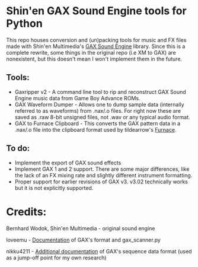 # Shin'en GAX Sound Engine tools for Python

This repo houses conversion and (un)packing tools for music and FX files made with Shin'en Multimedia's [GAX Sound Engine] library. 
Since this is a complete rewrite, some things in the original repo (i.e XM to GAX) are nonexistent, but this doesn't mean I won't implement them in the future.


## Tools:
- Gaxripper v2 - A command line tool to rip and reconstruct GAX Sound Engine music data from Game Boy Advance ROMs. 
- GAX Waveform Dumper - Allows one to dump sample data (internally referred to as waveforms) from .nax/.o files. For right now these are saved as .raw 8-bit unsigned files, not .wav or any typical audio format.
- GAX to Furnace Clipboard - This converts the GAX pattern data in a .nax/.o file into the clipboard format used by tildearrow's [Furnace].

## To do:
- Implement the export of GAX sound effects
- Implement GAX 1 and 2 support. There are some major differences, like the lack of an FX mixing rate and slightly different instrument formatting.
- Proper support for earlier revisions of GAX v3. v3.02 technically works but it is not explicitly supported.


Credits:
==============
Bernhard Wodok, Shin'en Multimedia - original sound engine

loveemu - [Documentation] of GAX's format and gax_scanner.py

nikku4211 - [Additional documentation] of GAX's sequence data format (used as a jump-off point for my own research)


[gax sound engine]: <https://www.shinen.com/music/music.php3?gax>
[documentation]: <https://gist.github.com/loveemu/9b3063ffd9a76cb18e379324e43f3251>
[additional documentation]: <https://gist.github.com/loveemu/9b3063ffd9a76cb18e379324e43f3251?permalink_comment_id=3504799#gistcomment-3504799>
[furnace]: <https://github.com/tildearrow/furnace>